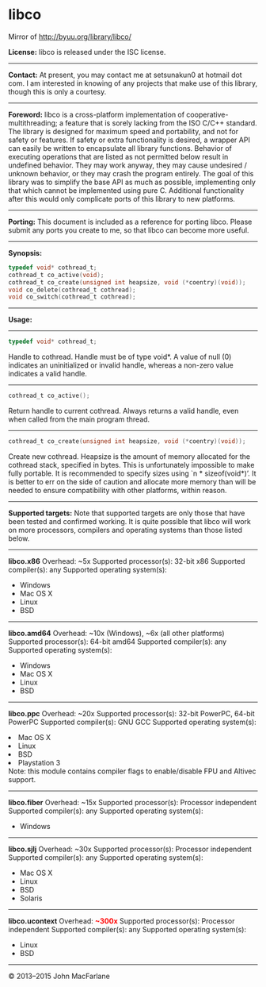 # libco

Mirror of http://byuu.org/library/libco/


**License:**
libco is released under the ISC license.

------------------------------------------------------------------------

**Contact:**
At present, you may contact me at setsunakun0 at hotmail dot com.
I am interested in knowing of any projects that make use of this library, though this is only a courtesy.

------------------------------------------------------------------------

**Foreword:**
libco is a cross-platform implementation of cooperative-multithreading; a feature that is sorely lacking from the ISO C/C++ standard.
The library is designed for maximum speed and portability, and not for safety or features. If safety or extra functionality is desired, a wrapper API can easily be written to encapsulate all library functions.
Behavior of executing operations that are listed as not permitted below result in undefined behavior. They may work anyway, they may cause undesired / unknown behavior, or they may crash the program entirely.
The goal of this library was to simplify the base API as much as possible, implementing only that which cannot be implemented using pure C. Additional functionality after this would only complicate ports of this library to new platforms.

------------------------------------------------------------------------

**Porting:**
This document is included as a reference for porting libco. Please submit any ports you create to me, so that libco can become more useful.

------------------------------------------------------------------------

**Synopsis:**
```c
typedef void* cothread_t;
cothread_t co_active(void);
cothread_t co_create(unsigned int heapsize, void (*coentry)(void));
void co_delete(cothread_t cothread);
void co_switch(cothread_t cothread);
```

------------------------------------------------------------------------

**Usage:**

------------------------------------------------------------------------

```c
typedef void* cothread_t;
```

Handle to cothread.
Handle must be of type void\*.
A value of null (0) indicates an uninitialized or invalid handle, whereas a non-zero value indicates a valid handle.

------------------------------------------------------------------------

```c
cothread_t co_active();
```

Return handle to current cothread. Always returns a valid handle, even when called from the main program thread.

------------------------------------------------------------------------

```c
cothread_t co_create(unsigned int heapsize, void (*coentry)(void));
```

Create new cothread.
Heapsize is the amount of memory allocated for the cothread stack, specified in bytes. This is unfortunately impossible to make fully portable. It is recommended to specify sizes using \`n \* sizeof(void\*)’. It is better to err on the side of caution and allocate more memory than will be needed to ensure compatibility with other platforms, within reason.

---------------------------------------------------------------------
**Supported targets:**
Note that supported targets are only those that have been tested and confirmed working. It is quite possible that libco will work on more processors, compilers and operating systems than those listed below.

------------------------------------------------------------------------

**libco.x86**
Overhead: ~5x
Supported processor(s): 32-bit x86
Supported compiler(s): any
Supported operating system(s):

-   Windows
-   Mac OS X
-   Linux
-   BSD

------------------------------------------------------------------------

**libco.amd64**
Overhead: ~10x (Windows), ~6x (all other platforms)
Supported processor(s): 64-bit amd64
Supported compiler(s): any
Supported operating system(s):

-   Windows
-   Mac OS X
-   Linux
-   BSD

------------------------------------------------------------------------

**libco.ppc**
Overhead: ~20x
Supported processor(s): 32-bit PowerPC, 64-bit PowerPC
Supported compiler(s): GNU GCC
Supported operating system(s):

<li>
Mac OS X

</li>
<li>
Linux

</li>
<li>
BSD

</li>
<li>
Playstation 3

</li>
</ul>
Note: this module contains compiler flags to enable/disable FPU and Altivec support.

------------------------------------------------------------------------

**libco.fiber**
Overhead: ~15x
Supported processor(s): Processor independent
Supported compiler(s): any
Supported operating system(s):

-   Windows

------------------------------------------------------------------------

**libco.sjlj**
Overhead: ~30x
Supported processor(s): Processor independent
Supported compiler(s): any
Supported operating system(s):

-   Mac OS X
-   Linux
-   BSD
-   Solaris

------------------------------------------------------------------------

**libco.ucontext**
Overhead: **<font color="#ff0000">~300x</font>**
Supported processor(s): Processor independent
Supported compiler(s): any
Supported operating system(s):

-   Linux
-   BSD

------------------------------------------------------------------------

© 2013–2015 John MacFarlane
